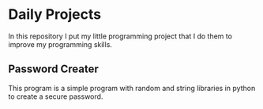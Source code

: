 # Daily Projects
In this repository I put my little programming project that I do them to improve my programming skills.

## Password Creater
This program is a simple program with random and string libraries in python to create a secure password.
